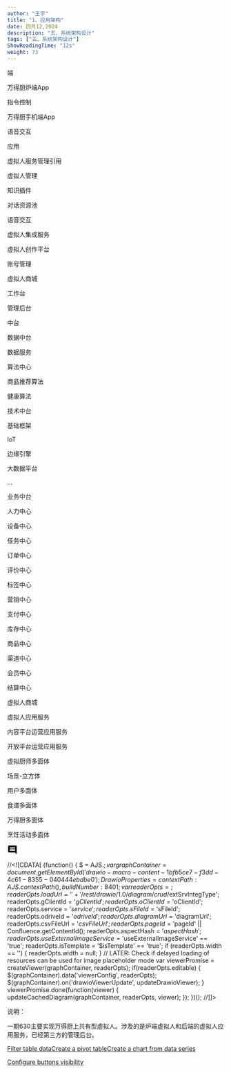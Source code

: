```yaml
---
author: "王宇"
title: "1、应用架构"
date: 四月12,2024
description: "五、系统架构设计"
tags: ["五、系统架构设计"]
ShowReadingTime: "12s"
weight: 73
---
```

端

万得厨炉端App

指令控制

万得厨手机端App

语音交互

应用

虚拟人服务管理引用

虚拟人管理

知识插件

对话资源池

语音交互

虚拟人集成服务

虚拟人创作平台

账号管理

虚拟人商城

工作台

管理后台

中台

数据中台

数据服务

算法中心

商品推荐算法

健康算法

技术中台

基础框架

IoT

边缘引擎

大数据平台

...

业务中台

人力中心

设备中心

任务中心

订单中心

评价中心

标签中心

营销中心

支付中心

库存中心

商品中心

渠道中心

会员中心

结算中心

虚拟人商城

虚拟人应用服务

内容平台运营应用服务

开放平台运营应用服务

虚拟厨师多面体

场景-立方体

用户多面体

食谱多面体

万得厨多面体

烹饪活动多面体

![](data:image/svg+xml;base64,PHN2ZyB4bWxucz0iaHR0cDovL3d3dy53My5vcmcvMjAwMC9zdmciIHdpZHRoPSIyNCIgaGVpZ2h0PSIyNCIgdmlld0JveD0iMCAwIDI0IDI0Ij48cGF0aCBkPSJNMjEuOTkgNGMwLTEuMS0uODktMi0xLjk5LTJINGMtMS4xIDAtMiAuOS0yIDJ2MTJjMCAxLjEuOSAyIDIgMmgxNGw0IDQtLjAxLTE4ek0xOCAxNEg2di0yaDEydjJ6bTAtM0g2VjloMTJ2MnptMC0zSDZWNmgxMnYyeiIvPjxwYXRoIGQ9Ik0wIDBoMjR2MjRIMHoiIGZpbGw9Im5vbmUiLz48L3N2Zz4= "显示评论")

//<!\[CDATA\[ (function() { $ = AJS.$; var graphContainer = document.getElementById('drawio-macro-content-1bfb5ce7-f3dd-4c61-8355-040444ebdbe0'); DrawioProperties = { contextPath : AJS.contextPath(), buildNumber : 8401 }; var readerOpts = {}; readerOpts.loadUrl = '' + '/rest/drawio/1.0/diagram/crud/%E8%99%9A%E6%8B%9F%E4%BA%BA%E5%BA%94%E7%94%A8%E6%9E%B6%E6%9E%84/95557964?revision=17'; readerOpts.imageUrl = '' + '/download/attachments/95557964/虚拟人应用架构.png' + '?version=17&api=v2'; readerOpts.editUrl = '' + '/plugins/drawio/addDiagram.action?ceoId=95557964&owningPageId=95557964&diagramName=%E8%99%9A%E6%8B%9F%E4%BA%BA%E5%BA%94%E7%94%A8%E6%9E%B6%E6%9E%84&revision=17'; readerOpts.editable = true; readerOpts.canComment = true; readerOpts.stylePath = STYLE\_PATH; readerOpts.stencilPath = STENCIL\_PATH; readerOpts.imagePath = IMAGE\_PATH + '/reader'; readerOpts.border = true; readerOpts.width = '1271'; readerOpts.simpleViewer = false; readerOpts.tbstyle = 'top'; readerOpts.links = 'auto'; readerOpts.lightbox = true; readerOpts.resourcePath = ATLAS\_RESOURCE\_BASE + '/resources/viewer'; readerOpts.disableButtons = false; readerOpts.zoomToFit = true; readerOpts.language = 'zh'; readerOpts.licenseStatus = 'OK'; readerOpts.contextPath = AJS.contextPath(); readerOpts.diagramName = decodeURIComponent('%E8%99%9A%E6%8B%9F%E4%BA%BA%E5%BA%94%E7%94%A8%E6%9E%B6%E6%9E%84'); readerOpts.diagramDisplayName = ''; readerOpts.aspect = ''; readerOpts.ceoName = '1、应用架构'; readerOpts.attVer = '17'; readerOpts.attId = '95557992'; readerOpts.lastModifierName = '未知用户 (renpeng)'; readerOpts.lastModified = '2024-04-12 09:36:40.963'; readerOpts.creatorName = '未知用户 (renpeng)'; //Embed macro specific info readerOpts.extSrvIntegType = '$extSrvIntegType'; readerOpts.gClientId = '$gClientId'; readerOpts.oClientId = '$oClientId'; readerOpts.service = '$service'; readerOpts.sFileId = '$sFileId'; readerOpts.odriveId = '$odriveId'; readerOpts.diagramUrl = '$diagramUrl'; readerOpts.csvFileUrl = '$csvFileUrl'; readerOpts.pageId = '$pageId' || Confluence.getContentId(); readerOpts.aspectHash = '$aspectHash'; readerOpts.useExternalImageService = '$useExternalImageService' == 'true'; readerOpts.isTemplate = '$isTemplate' == 'true'; if (readerOpts.width == '') { readerOpts.width = null; } // LATER: Check if delayed loading of resources can be used for image placeholder mode var viewerPromise = createViewer(graphContainer, readerOpts); if(readerOpts.editable) { $(graphContainer).data('viewerConfig', readerOpts); $(graphContainer).on('drawioViewerUpdate', updateDrawioViewer); } viewerPromise.done(function(viewer) { updateCachedDiagram(graphContainer, readerOpts, viewer); }); })(); //\]\]>

说明：

一期630主要实现万得厨上共有型虚拟人。涉及的是炉端虚拟人和后端的虚拟人应用服务，已经第三方的管理后台。

[Filter table data](#)[Create a pivot table](#)[Create a chart from data series](#)

[Configure buttons visibility](/users/tfac-settings.action)